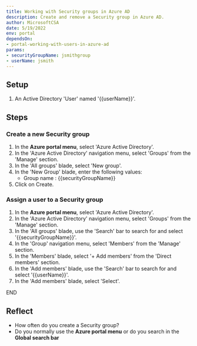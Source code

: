 ```yaml
---
title: Working with Security groups in Azure AD
description: Create and remove a Security group in Azure AD.
author: MicrosoftCSA
date: 5/19/2022
env: portal
dependsOn:
- portal-working-with-users-in-azure-ad
params:
- securityGroupName: jsmithgroup
- userName: jsmith
---
```


## Setup

1. An Active Directory 'User' named '{{userName}}'.

## Steps

### Create a new Security group

1. In the **Azure portal menu**, select 'Azure Active Directory'.
2. In the 'Azure Active Directory' navigation menu, select 'Groups' from the 'Manage' section.
3. In the 'All groups' blade, select 'New group'.
4. In the 'New Group' blade, enter the following values:
   - Group name : {{securityGroupName}}
5. Click on Create.

### Assign a user to a Security group

1. In the **Azure portal menu**, select 'Azure Active Directory'.
2. In the 'Azure Active Directory' navigation menu, select 'Groups' from the 'Manage' section.
3. In the 'All groups' blade, use the 'Search' bar to search for and select '{{securityGroupName}}'.
4. In the 'Group' navigation menu, select 'Members' from the 'Manage' section.
5. In the 'Members' blade, select '+ Add members' from the 'Direct members' section.
6. In the 'Add members' blade, use the 'Search' bar to search for and select '{{userName}}'.
7. In the 'Add members' blade, select 'Select'.

END

## Reflect

- How often do you create a Security group?
- Do you normally use the **Azure portal menu** or do you search in the **Global search bar**
